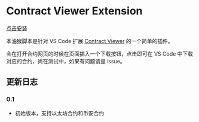 # Contract Viewer Extension

[点击安装](https://greasyfork.org/scripts/439253-contract-viewer-extension/code/Contract%20Viewer%20Extension.user.js)

本油猴脚本是针对 VS Code 扩展 [Contract Viewer](https://github.com/MetaplasiaTeam/vscode-contract-viewer) 的一个简单的插件。

会在打开合约网页的时候在页面插入一个下载按钮，点击即可在 VS Code 中下载对应的合约，尚在测试中，如果有问题请提 issue。

## 更新日志

### 0.1

- 初始版本，支持以太坊合约和币安合约
